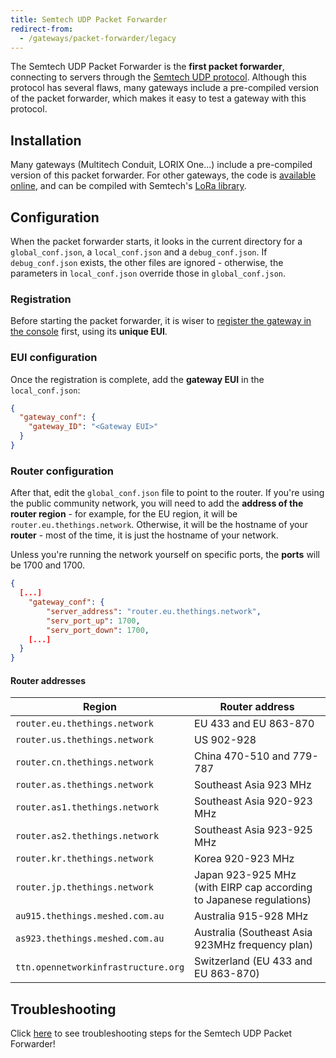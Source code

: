 ```yaml
---
title: Semtech UDP Packet Forwarder
redirect-from:
  - /gateways/packet-forwarder/legacy
---
```


The Semtech UDP Packet Forwarder is the **first packet forwarder**, connecting to servers through the [Semtech UDP protocol](../start/connection.md#semtech-udp-protocol). Although this protocol has several flaws, many gateways include a pre-compiled version of the packet forwarder, which makes it easy to test a gateway with this protocol.

## Installation

Many gateways (Multitech Conduit, LORIX One...) include a pre-compiled version of this packet forwarder. For other gateways, the code is [available online](https://github.com/Lora-net/packet_forwarder), and can be compiled with Semtech's [LoRa library](https://github.com/Lora-net/lora_gateway).

## Configuration

When the packet forwarder starts, it looks in the current directory for a `global_conf.json`, a `local_conf.json` and a `debug_conf.json`. If `debug_conf.json` exists, the other files are ignored - otherwise, the parameters in `local_conf.json` override those in `global_conf.json`.

### Registration

Before starting the packet forwarder, it is wiser to [register the gateway in the console](../registration.md#via-udp-packet-forwarder) first, using its **unique EUI**.

### EUI configuration

Once the registration is complete, add the **gateway EUI** in the `local_conf.json`:

```json
{
  "gateway_conf": {
    "gateway_ID": "<Gateway EUI>"
  }
}
```

### Router configuration

After that, edit the `global_conf.json` file to point to the router. If you're using the public community network, you will need to add the **address of the router region** - for example, for the EU region, it will be `router.eu.thethings.network`. Otherwise, it will be the hostname of your **router** - most of the time, it is just the hostname of your network.

Unless you're running the network yourself on specific ports, the **ports** will be 1700 and 1700.

```json
{
  [...]
	"gateway_conf": {
		"server_address": "router.eu.thethings.network",
		"serv_port_up": 1700,
		"serv_port_down": 1700,
    [...]
  }
}
```

#### Router addresses

| Region                              | Router address                                   |
| ----------------------------------- | ------------------------------------------------ |
| `router.eu.thethings.network`       | EU 433 and EU 863-870                            |
| `router.us.thethings.network`       | US 902-928                                       |
| `router.cn.thethings.network`       | China 470-510 and 779-787                        |
| `router.as.thethings.network`       | Southeast Asia 923 MHz                           |
| `router.as1.thethings.network`      | Southeast Asia 920-923 MHz                       |
| `router.as2.thethings.network`      | Southeast Asia 923-925 MHz                       |
| `router.kr.thethings.network`       | Korea 920-923 MHz                                |
| `router.jp.thethings.network`       | Japan 923-925 MHz (with EIRP cap according to Japanese regulations)|
| `au915.thethings.meshed.com.au`     | Australia 915-928 MHz                            |
| `as923.thethings.meshed.com.au`     | Australia (Southeast Asia 923MHz frequency plan) |
| `ttn.opennetworkinfrastructure.org` | Switzerland (EU 433 and EU 863-870)              |

## Troubleshooting

Click [here](../troubleshooting/semtech-udp.md) to see troubleshooting steps for the Semtech UDP Packet Forwarder!
